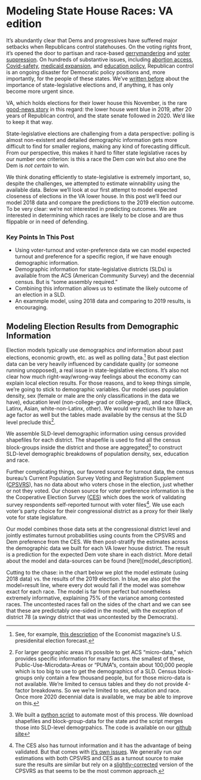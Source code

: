 # Modeling State House Races: VA edition

It’s abundantly clear that Dems and progressives have suffered major setbacks when Republicans control
statehouses. On the voting rights front, it’s opened the door to partisan and race-based
[gerrymandering](https://www.washingtonpost.com/news/wonk/wp/2015/03/01/this-is-the-best-explanation-of-gerrymandering-you-will-ever-see/)
and
[voter suppression](https://www.aclu.org/issues/voting-rights/fighting-voter-suppression).
On hundreds of substantive issues, including
[abortion access](https://www.washingtonpost.com/politics/2021/09/01/texas-abortion-law-faq/),
[Covid-safety](https://apnews.com/article/health-government-and-politics-coronavirus-pandemic-michigan-laws-eeb73e92d5af8b46f6a1e70d8a5cbe81),
[medicaid expansion](https://apnews.com/article/wisconsin-medicaid-business-health-government-and-politics-1ab60e341674584c3059511d35ec7c21),
and [education policy](https://thehill.com/changing-america/respect/equality/558927-texas-passes-law-banning-critical-race-theory-in-schools),
Republican control is an ongoing disaster for Democratic policy positions and, more
importantly, for the people of these states. We’ve
[written before](https://blueripplepolitics.org/blog/state-races-2019)
about the importance of state-legislative
elections and, if anything, it has only become more urgent since.

VA, which holds elections for their lower house this November,
is the rare
[good-news story](https://slate.com/news-and-politics/2019/11/democrats-win-virginia-legislature.html)
in this regard:
the lower house went blue in 2019, after 20 years of Republican control,
and the state senate followed in 2020. We’d like to keep it that way.

State-legislative elections are challenging from a data
perspective: polling is almost non-existent
and detailed demographic information gets more difficult to find for smaller regions,
making any kind of forecasting difficult.
From our perspective, this makes it hard to filter
state legislative races by our number one criterion: is this a race
the Dem *can* win but also one the Dem is *not certain* to win.

We think donating efficiently to state-legislative
is extremely important, so, despite the challenges,
we attempted to estimate winnability using the available data.
Below we’ll look at our
first attempt to model expected closeness of elections in the VA lower house.
In this post we’ll feed our model 2018 data and compare the predictions to
the 2019 election outcome.
To be very clear: we’re not interested in predicting outcomes. We are interested in
determining which races are likely to be close and are thus flippable or in need of defending.

### Key Points In This Post

- Using voter-turnout and voter-preference data we can model expected
turnout and preference for a specific region, if we have enough demographic information.
- Demographic information for state-legislative districts (SLDs) is available from the
ACS (American Community Survey) and the decennial census. But is “some assembly required.”
- Combining this information allows us to estimate the likely outcome of an election in
a SLD.
- An exammple model, using 2018 data and comparing to 2019 results, is encouraging.

## Modeling Election Results from Demographic Information
Election models typically use
demographics *and* information about past elections, economic growth,
etc. as well as polling data.[^electionModel]
But past election data can be very heavily
influenced by candidate quality (or someone running unopposed), a real issue
in state-legislative elections. It’s also not clear how much right-way/wrong-way
feelings about the economy can explain local election results. For those reasons,
and to keep things simple, we’re going to stick to demographic variables. Our model
uses population density, sex (female or male are the only classifications in the data we have),
education level (non-college-grad or college-grad),
and race (Black, Latinx, Asian, white-non-Latinx, other).
We would very much like to have an age factor as well but the tables
made available by the census at the SLD level preclude this[^whyNoAge].

We assemble SLD-level demographic information using census provided
shapefiles for each district. The shapefile is used to find
all the census block-groups inside the district and those are
aggregated[^demographicCode] to construct SLD-level demographic
breakdowns of population density, sex, education and race.

Further complicating things, our favored source for turnout data, the census
bureau’s Current Population Survey Voting and Registration Supplement
([CPSVRS](https://www.census.gov/data/datasets/time-series/demo/cps/cps-supp_cps-repwgt/cps-voting.html)),
has no data about who voters chose in the election, just whether or not they
voted.  Our chosen source for voter preference information is the
the Cooperative Election Survey
([CES](https://cces.gov.harvard.edu)) which does the work of validating
survey respondents self-reported turnout with voter files[^whyCPS].  We use
each voter’s party choice for their congressional district as a proxy for
their likely vote for state legislature.

[^whyCPS]: The CES also has turnout information and it
has the advantage of being validated.  But that comes with
[it’s own issues](https://agadjanianpolitics.wordpress.com/2018/02/19/vote-validation-and-possible-underestimates-of-turnout-among-younger-americans/).
We generally run our estimations with both CPSVRS and CES as
a turnout source to make sure the results are similar but rely
on a
[slightly-corrected](https://www.aramhur.com/uploads/6/0/1/8/60187785/2013._poq_coding_cps.pdf)
version of the CPSVRS as that seems to be the most common approach.

Our model combines those data sets at the congressional district level
and jointly estimates turnout probabilities using counts from the CPSVRS and
Dem preference from the CES. We then post-stratify the estimates across
the demographic data we built for each VA lower house district. The result is
a prediction for the expected Dem vote share in each district. More detail
about the model and data-sources can be found [here][model_description].

Cutting to the chase: in the chart below we plot the model estimate
(using 2018 data) vs. the results of the 2019 election. In blue,
we also plot the model=result line,
where every dot would fall if the model was somehow exact for each race.
The model is far from perfect but nonetheless
extremely informative, explaining 75% of the variance among contested races.
The uncontested races fall on the sides of the chart
and we can see that these are predictably one-sided in the model,
with the exception of district
78 (a swingy district that was uncontested by the Democrats).

[^electionModel]: See, for example,
[this description](https://hdsr.mitpress.mit.edu/pub/nw1dzd02/release/1)
of the Economist magazine’s U.S. presidenital election forecast.

[^whyNoAge]: For larger geographic areas
it’s possible to get ACS “micro-data,”
which provides specific information for many factors.
the smallest of these, Public-Use-Microdata-Areas
or “PUMA”s, contain about 100,000 people which is too big
to use to get the demographics of a SLD.
Census block-groups only contain a few thousand people, but for those
micro-data is not available.
We’re limited to census tables and they
do not provide 4-factor breakdowns.
So we we’re limited to sex, education and
race. Once more 2020 decennial data is available,
we may be able to improve on this.

[^demographicCode]: We built a
[python script](https://github.com/blueripple/GeoData/blob/main/code/aggregateRaw.py)
to automate most
of this process. We download shapefiles and block-group-data for the
state and the script merges those into SLD-level demogrpahics.  The
code is available on our
[github site](https://github.com/blueripple)

[^modelDetails]: We’ve written a much more detailed
description of the model
[here]()
